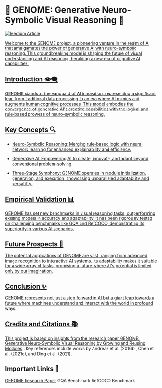 # 🌟 GENOME: Generative Neuro-Symbolic Visual Reasoning 🌟

<a target="_blank" href="https://github-readme-medium-recent-article.vercel.app/medium/@sidsanc4998/1"><img src="https://github-readme-medium-recent-article.vercel.app/medium/@sidsanc4998/1" alt="Medium Article">

Welcome to the GENOME project, a pioneering venture in the realm of AI that amalgamates the power of generative AI with neuro-symbolic reasoning. This groundbreaking model is shaping the future of visual understanding and AI reasoning, heralding a new era of cognitive AI capabilities.

## Introduction 👁️‍🗨️

GENOME stands at the vanguard of AI innovation, representing a significant leap from traditional data processing to an era where AI mimics and augments human cognitive processes. This model embodies the convergence of generative AI's creative capabilities with the logical and rule-based prowess of neuro-symbolic reasoning.

## Key Concepts 🔍

- Neuro-Symbolic Reasoning: Merging rule-based logic with neural network learning for enhanced explainability and efficiency.

- Generative AI: Empowering AI to create, innovate, and adapt beyond conventional problem-solving.

- Three-Stage Symphony: GENOME operates in module initialization, generation, and execution, showcasing unparalleled adaptability and versatility.

## Empirical Validation 📊

GENOME has set new benchmarks in visual reasoning tasks, outperforming existing models in accuracy and adaptability. It has been rigorously tested on challenging benchmarks like GQA and RefCOCO, demonstrating its superiority in various AI scenarios.

## Future Prospects 🚀

The potential applications of GENOME are vast, ranging from advanced image recognition to interactive AI systems. Its adaptability makes it suitable for a wide array of tasks, promising a future where AI's potential is limited only by our imagination.

## Conclusion ✨

GENOME represents not just a step forward in AI but a giant leap towards a future where machines understand and interact with the world in profound ways.

## Credits and Citations 📚

This project is based on insights from the research paper [GENOME: Generative Neuro-Symbolic Visual Reasoning by Growing and Reusing Modules](https://arxiv.org/pdf/2311.04901.pdf) . Key references include works by Andreas et al. (2016b), Chen et al. (2021c), and Ding et al. (2021).

## Important Links 🔗
[GENOME Research Paper](https://arxiv.org/pdf/2311.04901.pdf)
GQA Benchmark
RefCOCO Benchmark
